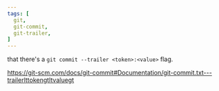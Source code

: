 ```yaml
---
tags: [
  git,
  git-commit,
  git-trailer,
]
---
```

that there's a `git commit --trailer <token>:<value>` flag.

https://git-scm.com/docs/git-commit#Documentation/git-commit.txt---trailerlttokengtltvaluegt